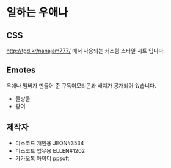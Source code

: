 ﻿# 일하는 우애나

## CSS
http://tgd.kr/nanajam777/ 에서 사용되는 커스텀 스타일 시트 입니다.

## Emotes
우애나 멤버가 만들어 준 구독이모티콘과 배지가 공개되어 있습니다.

* 물방울
* 광어

## 제작자
* 디스코드 개인용 JEON#3534
* 디스코드 업무용 ELLEN#1202
* 카카오톡 아이디 ppsoft